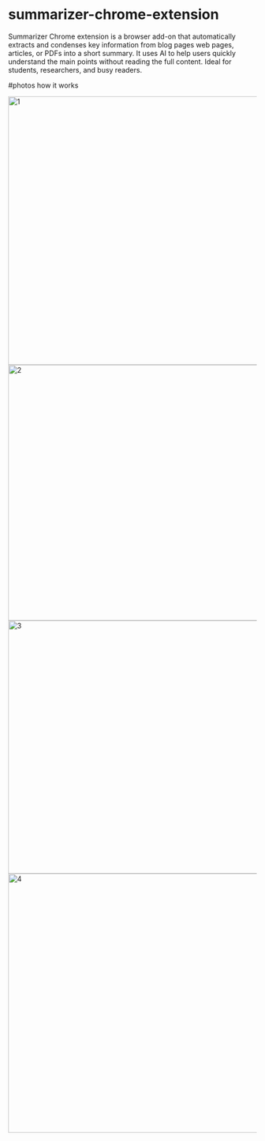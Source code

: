 # summarizer-chrome-extension
Summarizer Chrome extension is a browser add-on that automatically extracts and condenses key information from  blog pages web pages, articles, or PDFs into a short summary. It uses AI to help users quickly understand the main points without reading the full content. Ideal for students, researchers, and busy readers.


#photos how it works 


<img width="544" alt="1" src="https://github.com/user-attachments/assets/c38cd8e6-e9c0-4733-a205-bc593ab6818d" />
<img width="518" alt="2" src="https://github.com/user-attachments/assets/3a07b7d3-a0eb-4c55-924b-39789a3578b7" />
<img width="513" alt="3" src="https://github.com/user-attachments/assets/4279ceb7-fa1c-4f73-9522-6559d00a095e" />
<img width="525" alt="4" src="https://github.com/user-attachments/assets/ecb02d0b-5823-4c08-9d68-a3b62a614d57" />
